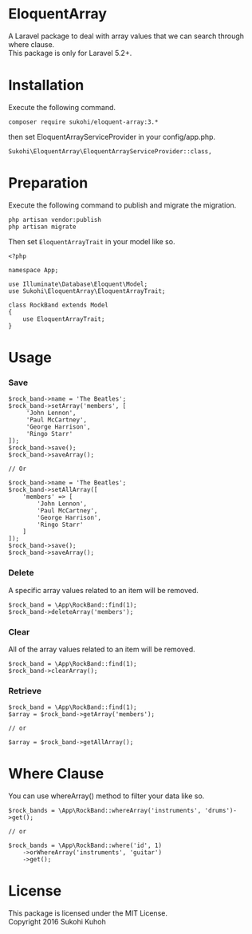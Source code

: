 # EloquentArray
A Laravel package to deal with array values that we can search through where clause.  
This package is only for Laravel 5.2+.

# Installation

Execute the following command.

    composer require sukohi/eloquent-array:3.*
    
then set EloquentArrayServiceProvider in your config/app.php.

    Sukohi\EloquentArray\EloquentArrayServiceProvider::class, 
    
# Preparation

Execute the following command to publish and migrate the migration.

    php artisan vendor:publish
    php artisan migrate
    
Then set `EloquentArrayTrait` in your model like so.

    <?php
    
    namespace App;

    use Illuminate\Database\Eloquent\Model;
    use Sukohi\EloquentArray\EloquentArrayTrait;
    
    class RockBand extends Model
    {
        use EloquentArrayTrait;
    }

# Usage

### Save

    $rock_band->name = 'The Beatles';
    $rock_band->setArray('members', [
         'John Lennon', 
         'Paul McCartney', 
         'George Harrison', 
         'Ringo Starr'
    ]);
    $rock_band->save();
    $rock_band->saveArray();
    
    // Or

    $rock_band->name = 'The Beatles';
    $rock_band->setAllArray([
        'members' => [
            'John Lennon', 
            'Paul McCartney', 
            'George Harrison', 
            'Ringo Starr'
        ]
    ]);
    $rock_band->save();
    $rock_band->saveArray();
    
### Delete

A specific array values related to an item will be removed.

    $rock_band = \App\RockBand::find(1);
    $rock_band->deleteArray('members');
    
### Clear

All of the array values related to an item will be removed.

    $rock_band = \App\RockBand::find(1);
    $rock_band->clearArray();

### Retrieve

    $rock_band = \App\RockBand::find(1);
    $array = $rock_band->getArray('members');

    // or
    
    $array = $rock_band->getAllArray();

# Where Clause

You can use whereArray() method to filter your data like so.

    $rock_bands = \App\RockBand::whereArray('instruments', 'drums')->get();
    
    // or
    
    $rock_bands = \App\RockBand::where('id', 1)
        ->orWhereArray('instruments', 'guitar')
        ->get();
    
# License

This package is licensed under the MIT License.  
Copyright 2016 Sukohi Kuhoh